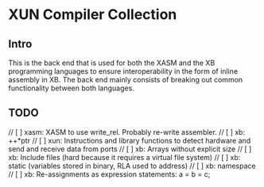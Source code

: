 # XUN Compiler Collection

## Intro

This is the back end that is used for both the XASM and the XB programming languages to ensure interoperability in the form of inline assembly in XB. The back end mainly consists of breaking out common functionality between both languages.

## TODO

// [ ] xasm: XASM to use write_rel. Probably re-write assembler.
// [ ] xb:   ++*ptr
// [ ] xun:  Instructions and library functions to detect hardware and send and receive data from ports
// [ ] xb:   Arrays without explicit size
// [ ] xb:   Include files (hard because it requires a virtual file system)
// [ ] xb:   static (variables stored in binary, RLA used to address)
// [ ] xb:   namespace
// [ ] xb:   Re-assignments as expression statements: a = b = c;